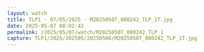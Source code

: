 ```yaml
---
layout: watch
title: TLP1 - 07/05/2025 - M20250507_080242_TLP_1T.jpg
date: 2025-05-07 08:02:42
permalink: /2025/05/07/watch/M20250507_080242_TLP_1
capture: TLP1/2025/202505/20250506/M20250507_080242_TLP_1T.jpg
---
```

